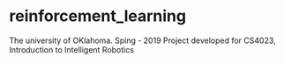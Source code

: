 # reinforcement_learning
The university of OKlahoma.
Sping - 2019
Project developed for CS4023, Introduction to Intelligent Robotics

